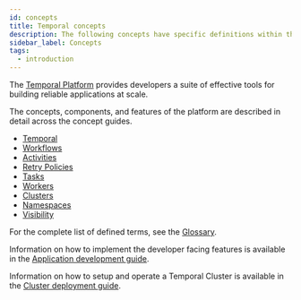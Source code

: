 ```yaml
---
id: concepts
title: Temporal concepts
description: The following concepts have specific definitions within the context of the Temporal Platform.
sidebar_label: Concepts
tags:
  - introduction
---
```


The [Temporal Platform](/temporal) provides developers a suite of effective tools for building reliable applications at scale.

The concepts, components, and features of the platform are described in detail across the concept guides.

- [Temporal](/temporal)
- [Workflows](/workflows)
- [Activities](/activities)
- [Retry Policies](/retry-policies)
- [Tasks](/tasks)
- [Workers](/workers)
- [Clusters](/clusters)
- [Namespaces](/namespaces)
- [Visibility](/visibility)

For the complete list of defined terms, see the [Glossary](/glossary).

Information on how to implement the developer facing features is available in the [Application development guide](/application-development).

Information on how to setup and operate a Temporal Cluster is available in the [Cluster deployment guide](/cluster-deployment-guide).
